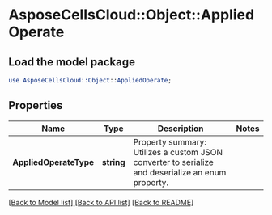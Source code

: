 # AsposeCellsCloud::Object::AppliedOperate 

## Load the model package
```perl
use AsposeCellsCloud::Object::AppliedOperate;
```

## Properties
Name | Type | Description | Notes
------------ | ------------- | ------------- | -------------
**AppliedOperateType** | **string** | Property summary: Utilizes a custom JSON converter to serialize and deserialize an enum property. |  

[[Back to Model list]](../README.md#documentation-for-models) [[Back to API list]](../README.md#documentation-for-api-endpoints) [[Back to README]](../README.md)

